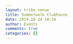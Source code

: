```yaml
---
layout: tribe_venue
title: Summerwalk Clubhouse
date: 2019-10-24 10:34
author: Events
comments: true
categories: []
---
```


